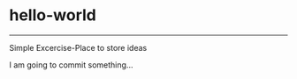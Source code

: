 # hello-world
----------------------------------------
Simple Excercise-Place to store ideas

I am going to commit something...
